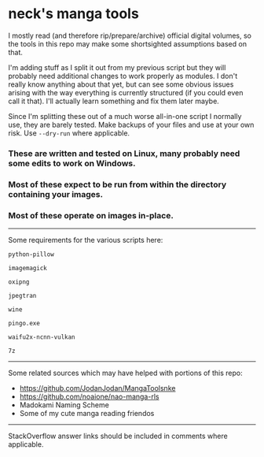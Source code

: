 # neck's manga tools
I mostly read (and therefore rip/prepare/archive) official digital volumes, so the tools in this repo may make some shortsighted assumptions based on that.

I'm adding stuff as I split it out from my previous script but they will probably need additional changes to work properly as modules. I don't really know anything about that yet, but can see some obvious issues arising with the way everything is currently structured (if you could even call it that). I'll actually learn something and fix them later maybe.

Since I'm splitting these out of a much worse all-in-one script I normally use, they are barely tested. Make backups of your files and use at your own risk. Use `--dry-run` where applicable.

### These are written and tested on Linux, many probably need some edits to work on Windows.
### Most of these expect to be run from within the directory containing your images.
### Most of these operate on images in-place.

---

Some requirements for the various scripts here:

`python-pillow`

`imagemagick`

`oxipng`

`jpegtran`

`wine`

`pingo.exe`

`waifu2x-ncnn-vulkan`

`7z`

---

Some related sources which may have helped with portions of this repo:

- https://github.com/JodanJodan/MangaToolsnke
- https://github.com/noaione/nao-manga-rls
- Madokami Naming Scheme
- Some of my cute manga reading friendos

---

StackOverflow answer links should be included in comments where applicable.

